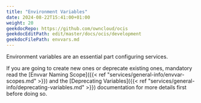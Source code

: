 ```yaml
---
title: "Environment Variables"
date: 2024-08-22T15:41:00+01:00
weight: 20
geekdocRepo: https://github.com/owncloud/ocis
geekdocEditPath: edit/master/docs/ocis/development
geekdocFilePath: envvars.md
---
```


Environment variables are an essential part configuring services.

If you are going to create new ones or deprecate existing ones, mandatory read the [Envvar Naming Scope]({{< ref "services/general-info/envvar-scopes.md" >}}) and the 
[Deprecating Variables]({{< ref "services/general-info/deprecating-variables.md" >}}) documentation for more details first before doing so.

